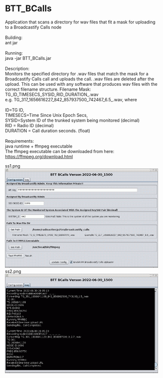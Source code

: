 # BTT_BCalls
Application that scans a directory for wav files that fit a mask for uploading to a Broadcastify Calls node
<BR><BR>
Building:<BR>
ant jar<BR>
<BR>
Running:<BR>
java -jar BTT_BCalls.jar<BR>
<BR>
Description:<BR>
Monitors the specified directory for .wav files that match the mask for a Broadcastify Calls call and uploads the call.
.wav files are deleted after the upload. This can be used with any software that produces wav files with the correct
filename structure. Filename Mask: TG_ID_TIMESECS_SYSID_RID_DURATION_.wav<BR>
e.g. TG_317_1656616227_842_857937500_742467_6.5_.wav, where <BR>
<BR>
ID=TG ID, <BR>
TIMESECS=Time Since Unix Epoch Secs,<BR>
SYSID=System ID of the trunked system being monitored (decimal)<BR>
RID = Radio ID (decimal)<BR>
DURATION = Call duration seconds. (float)<BR>
<BR>
Requirements:<BR>
java runtime + ffmpeg executable<BR>
The ffmpeg executable can be downloaded from here: https://ffmpeg.org/download.html<BR>

ss1.png
<img src="https://github.com/bluetailtech/BTT_BCalls/blob/main/images/ss1.png">
ss2.png
<img src="https://github.com/bluetailtech/BTT_BCalls/blob/main/images/ss2.png">
